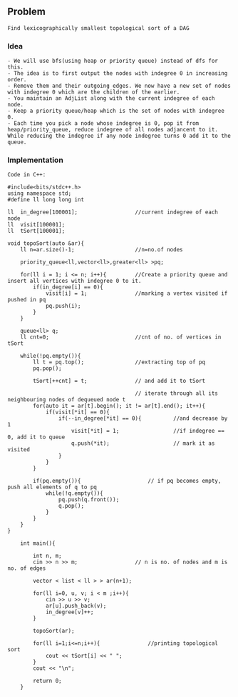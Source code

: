 ## Problem

    Find lexicographically smallest topological sort of a DAG

### Idea
    
    - We will use bfs(using heap or priority queue) instead of dfs for this. 
    - The idea is to first output the nodes with indegree 0 in increasing order. 
    - Remove them and their outgoing edges. We now have a new set of nodes with indegree 0 which are the children of the earlier.
    - You maintain an AdjList along with the current indegree of each node. 
    - Keep a priority queue/heap which is the set of nodes with indegree 0.
    - Each time you pick a node whose indegree is 0, pop it from heap/priority_queue, reduce indegree of all nodes adjancent to it. While reducing the indegree if any node indegree turns 0 add it to the queue.

### Implementation

    Code in C++:

```
#include<bits/stdc++.h>
using namespace std;
#define ll long long int

ll  in_degree[100001];                  //current indegree of each node
ll  visit[100001];
ll  tSort[100001];

void topoSort(auto &ar){
    ll n=ar.size()-1;                   //n=no.of nodes

    priority_queue<ll,vector<ll>,greater<ll> >pq;

    for(ll i = 1; i <= n; i++){         //Create a priority queue and  insert all vertices with indegree 0 to it.
        if(in_degree[i] == 0){
            visit[i] = 1;               //marking a vertex visited if pushed in pq
            pq.push(i);
        }
    }

    queue<ll> q;                
    ll cnt=0;                           //cnt of no. of vertices in tSort
         
    while(!pq.empty()){
        ll t = pq.top();                //extracting top of pq 
        pq.pop();

        tSort[++cnt] = t;               // and add it to tSort

                                        // iterate through all its neighbouring nodes of dequeued node t 
        for(auto it = ar[t].begin(); it != ar[t].end(); it++){
            if(visit[*it] == 0){
                if(--in_degree[*it] == 0){          //and decrease by 1
                    visit[*it] = 1;                 //if indegree == 0, add it to queue
                    q.push(*it);                    // mark it as visited
                }
            }
        }

        if(pq.empty()){                     // if pq becomes empty, push all elements of q to pq
            while(!q.empty()){
                pq.push(q.front());
                q.pop();
            }
        }
    }
}

    int main(){

        int n, m;
        cin >> n >> m;                  // n is no. of nodes and m is no. of edges

        vector < list < ll > > ar(n+1);

        for(ll i=0, u, v; i < m ;i++){
            cin >> u >> v;
            ar[u].push_back(v);
            in_degree[v]++;
        }

        topoSort(ar);

        for(ll i=1;i<=n;i++){               //printing topological sort
            cout << tSort[i] << " ";
        }
        cout << "\n";

        return 0;
    }

```